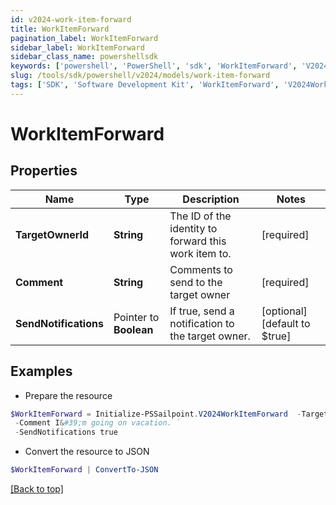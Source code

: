 ```yaml
---
id: v2024-work-item-forward
title: WorkItemForward
pagination_label: WorkItemForward
sidebar_label: WorkItemForward
sidebar_class_name: powershellsdk
keywords: ['powershell', 'PowerShell', 'sdk', 'WorkItemForward', 'V2024WorkItemForward'] 
slug: /tools/sdk/powershell/v2024/models/work-item-forward
tags: ['SDK', 'Software Development Kit', 'WorkItemForward', 'V2024WorkItemForward']
---
```



# WorkItemForward

## Properties

Name | Type | Description | Notes
------------ | ------------- | ------------- | -------------
**TargetOwnerId** |  **String** | The ID of the identity to forward this work item to. | [required]
**Comment** |  **String** | Comments to send to the target owner | [required]
**SendNotifications** |  Pointer to **Boolean** | If true, send a notification to the target owner. | [optional] [default to $true]

## Examples

- Prepare the resource
```powershell
$WorkItemForward = Initialize-PSSailpoint.V2024WorkItemForward  -TargetOwnerId 2c9180835d2e5168015d32f890ca1581 `
 -Comment I&#39;m going on vacation. `
 -SendNotifications true
```

- Convert the resource to JSON
```powershell
$WorkItemForward | ConvertTo-JSON
```


[[Back to top]](#) 


